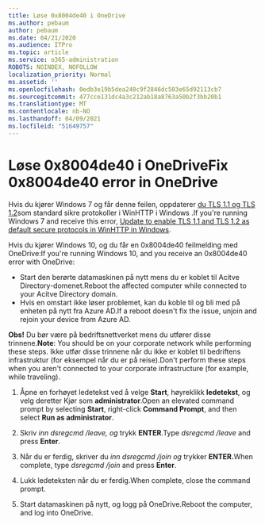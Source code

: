 ```yaml
---
title: Løse 0x8004de40 i OneDrive
ms.author: pebaum
author: pebaum
ms.date: 04/21/2020
ms.audience: ITPro
ms.topic: article
ms.service: o365-administration
ROBOTS: NOINDEX, NOFOLLOW
localization_priority: Normal
ms.assetid: ''
ms.openlocfilehash: 0edb3e19b5dea240c9f2846dc503e65d92113cb7
ms.sourcegitcommit: 477cce131dc4a3c212ab18a8763a50b2f3bb20b1
ms.translationtype: MT
ms.contentlocale: nb-NO
ms.lasthandoff: 04/09/2021
ms.locfileid: "51649757"
---
```

# <a name="fix-0x8004de40-error-in-onedrive"></a><span data-ttu-id="1a8bb-102">Løse 0x8004de40 i OneDrive</span><span class="sxs-lookup"><span data-stu-id="1a8bb-102">Fix 0x8004de40 error in OneDrive</span></span>

<span data-ttu-id="1a8bb-103">Hvis du kjører Windows 7 og får denne feilen, oppdaterer [du TLS 1.1 og TLS 1.2](https://support.microsoft.com/topic/update-to-enable-tls-1-1-and-tls-1-2-as-default-secure-protocols-in-winhttp-in-windows-c4bd73d2-31d7-761e-0178-11268bb10392)som standard sikre protokoller i WinHTTP i Windows .</span><span class="sxs-lookup"><span data-stu-id="1a8bb-103">If you're running Windows 7 and receive this error, [Update to enable TLS 1.1 and TLS 1.2 as default secure protocols in WinHTTP in Windows](https://support.microsoft.com/topic/update-to-enable-tls-1-1-and-tls-1-2-as-default-secure-protocols-in-winhttp-in-windows-c4bd73d2-31d7-761e-0178-11268bb10392).</span></span>

<span data-ttu-id="1a8bb-104">Hvis du kjører Windows 10, og du får en 0x8004de40 feilmelding med OneDrive:</span><span class="sxs-lookup"><span data-stu-id="1a8bb-104">If you're running Windows 10, and you receive an 0x8004de40 error with OneDrive:</span></span>

- <span data-ttu-id="1a8bb-105">Start den berørte datamaskinen på nytt mens du er koblet til Acitve Directory-domenet.</span><span class="sxs-lookup"><span data-stu-id="1a8bb-105">Reboot the affected computer while connected to your Acitve Directory domain.</span></span>
- <span data-ttu-id="1a8bb-106">Hvis en omstart ikke løser problemet, kan du koble til og bli med på enheten på nytt fra Azure AD.</span><span class="sxs-lookup"><span data-stu-id="1a8bb-106">If a reboot doesn't fix the issue, unjoin and rejoin your device from Azure AD.</span></span> 

<span data-ttu-id="1a8bb-107">**Obs!** Du bør være på bedriftsnettverket mens du utfører disse trinnene.</span><span class="sxs-lookup"><span data-stu-id="1a8bb-107">**Note**: You should be on your corporate network while performing these steps.</span></span> <span data-ttu-id="1a8bb-108">Ikke utfør disse trinnene når du ikke er koblet til bedriftens infrastruktur (for eksempel når du er på reise).</span><span class="sxs-lookup"><span data-stu-id="1a8bb-108">Don't perform these steps when you aren't connected to your corporate infrastructure (for example, while traveling).</span></span> 

1. <span data-ttu-id="1a8bb-109">Åpne en forhøyet ledetekst ved å velge **Start**, høyreklikk **ledetekst**, og velg deretter Kjør som **administrator**.</span><span class="sxs-lookup"><span data-stu-id="1a8bb-109">Open an elevated command prompt by selecting **Start**, right-click **Command Prompt**, and then select **Run as administrator**.</span></span>

1. <span data-ttu-id="1a8bb-110">Skriv *inn dsregcmd /leave, og* trykk **ENTER**.</span><span class="sxs-lookup"><span data-stu-id="1a8bb-110">Type *dsregcmd /leave* and press **Enter**.</span></span>

1. <span data-ttu-id="1a8bb-111">Når du er ferdig, skriver du *inn dsregcmd /join og* trykker **ENTER.**</span><span class="sxs-lookup"><span data-stu-id="1a8bb-111">When complete, type *dsregcmd /join* and press **Enter**.</span></span>

1. <span data-ttu-id="1a8bb-112">Lukk ledeteksten når du er ferdig.</span><span class="sxs-lookup"><span data-stu-id="1a8bb-112">When complete, close the command prompt.</span></span>

1. <span data-ttu-id="1a8bb-113">Start datamaskinen på nytt, og logg på OneDrive.</span><span class="sxs-lookup"><span data-stu-id="1a8bb-113">Reboot the computer, and log into OneDrive.</span></span>